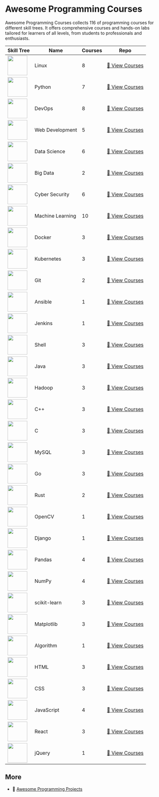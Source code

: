# Awesome Programming Courses
        
Awesome Programming Courses collects 116 of programming courses for different skill trees. It offers comprehensive courses and hands-on labs tailored for learners of all levels, from students to professionals and enthusiasts.

| Skill Tree                                                           | Name             |   Courses | Repo                                                                                         |
|----------------------------------------------------------------------|------------------|-----------|----------------------------------------------------------------------------------------------|
| <img width='64px' src='https://file.labex.io/path/k5LXo5b82pJm.png'> | Linux            |         8 | [🔗 View Courses](https://github.com/labex-labs/practice-linux-programming-courses)           |
| <img width='64px' src='https://file.labex.io/path/E4pVLzVNCjyM.png'> | Python           |         7 | [🔗 View Courses](https://github.com/labex-labs/practice-python-programming-courses)          |
| <img width='64px' src='https://file.labex.io/path/a3Od9y18p0bV.png'> | DevOps           |         8 | [🔗 View Courses](https://github.com/labex-labs/practice-devops-programming-courses)          |
| <img width='64px' src='https://file.labex.io/path/NHa0nG5axMBE.png'> | Web Development  |         5 | [🔗 View Courses](https://github.com/labex-labs/practice-web-development-programming-courses) |
| <img width='64px' src='https://file.labex.io/path/Ctx67nWJaNg4.png'> | Data Science     |         6 | [🔗 View Courses](https://github.com/labex-labs/practice-data-science-programming-courses)    |
| <img width='64px' src='https://file.labex.io/path/4y59cs2oEeJr.png'> | Big Data         |         2 | [🔗 View Courses](https://github.com/labex-labs/practice-bigdata-programming-courses)         |
| <img width='64px' src='https://file.labex.io/path/Xke24vJbuOBk.png'> | Cyber Security   |         6 | [🔗 View Courses](https://github.com/labex-labs/practice-cysec-programming-courses)           |
| <img width='64px' src='https://file.labex.io/path/1kXLbMH5geSl.png'> | Machine Learning |        10 | [🔗 View Courses](https://github.com/labex-labs/practice-ml-programming-courses)              |
| <img width='64px' src='https://file.labex.io/path/X5zPui0XRqNx.png'> | Docker           |         3 | [🔗 View Courses](https://github.com/labex-labs/practice-docker-programming-courses)          |
| <img width='64px' src='https://file.labex.io/path/RTAa3OE96ESn.png'> | Kubernetes       |         3 | [🔗 View Courses](https://github.com/labex-labs/practice-kubernetes-programming-courses)      |
| <img width='64px' src='https://file.labex.io/path/mlkFQS0wjouP.png'> | Git              |         2 | [🔗 View Courses](https://github.com/labex-labs/practice-git-programming-courses)             |
| <img width='64px' src='https://file.labex.io/path/PBjrCC7U2Koq.png'> | Ansible          |         1 | [🔗 View Courses](https://github.com/labex-labs/practice-ansible-programming-courses)         |
| <img width='64px' src='https://file.labex.io/path/VtELSfa4h1jh.png'> | Jenkins          |         1 | [🔗 View Courses](https://github.com/labex-labs/practice-jenkins-programming-courses)         |
| <img width='64px' src='https://file.labex.io/path/FaVTnI4iqZP0.png'> | Shell            |         3 | [🔗 View Courses](https://github.com/labex-labs/practice-shell-programming-courses)           |
| <img width='64px' src='https://file.labex.io/path/vBtgM8cNsQFn.png'> | Java             |         3 | [🔗 View Courses](https://github.com/labex-labs/practice-java-programming-courses)            |
| <img width='64px' src='https://file.labex.io/path/uO8R5nWNL4Pg.png'> | Hadoop           |         3 | [🔗 View Courses](https://github.com/labex-labs/practice-hadoop-programming-courses)          |
| <img width='64px' src='https://file.labex.io/path/kjx58efaCNu0.png'> | C++              |         3 | [🔗 View Courses](https://github.com/labex-labs/practice-cpp-programming-courses)             |
| <img width='64px' src='https://file.labex.io/path/GAbMWgBPUOxV.png'> | C                |         3 | [🔗 View Courses](https://github.com/labex-labs/practice-c-programming-courses)               |
| <img width='64px' src='https://file.labex.io/path/amNAVWgtDX5M.png'> | MySQL            |         3 | [🔗 View Courses](https://github.com/labex-labs/practice-mysql-programming-courses)           |
| <img width='64px' src='https://file.labex.io/path/YgASYacMNI6I.png'> | Go               |         3 | [🔗 View Courses](https://github.com/labex-labs/practice-go-programming-courses)              |
| <img width='64px' src='https://file.labex.io/path/th8WKkH4cFl5.png'> | Rust             |         2 | [🔗 View Courses](https://github.com/labex-labs/practice-rust-programming-courses)            |
| <img width='64px' src='https://file.labex.io/path/pQ75vSY2Oubi.png'> | OpenCV           |         1 | [🔗 View Courses](https://github.com/labex-labs/practice-opencv-programming-courses)          |
| <img width='64px' src='https://file.labex.io/path/5fCrFZGQGQMH.png'> | Django           |         1 | [🔗 View Courses](https://github.com/labex-labs/practice-django-programming-courses)          |
| <img width='64px' src='https://file.labex.io/path/qhqKKAjZr3K5.png'> | Pandas           |         4 | [🔗 View Courses](https://github.com/labex-labs/practice-pandas-programming-courses)          |
| <img width='64px' src='https://file.labex.io/path/gdqX0QgXsYjL.png'> | NumPy            |         4 | [🔗 View Courses](https://github.com/labex-labs/practice-numpy-programming-courses)           |
| <img width='64px' src='https://file.labex.io/path/N7q3t9dfWfEY.png'> | scikit-learn     |         3 | [🔗 View Courses](https://github.com/labex-labs/practice-sklearn-programming-courses)         |
| <img width='64px' src='https://file.labex.io/path/6PDQ0G40CdCX.png'> | Matplotlib       |         3 | [🔗 View Courses](https://github.com/labex-labs/practice-matplotlib-programming-courses)      |
| <img width='64px' src='https://file.labex.io/path/FXuseQI6SAeI.png'> | Algorithm        |         1 | [🔗 View Courses](https://github.com/labex-labs/practice-algorithm-programming-courses)       |
| <img width='64px' src='https://file.labex.io/path/NrasuEoAvSam.png'> | HTML             |         3 | [🔗 View Courses](https://github.com/labex-labs/practice-html-programming-courses)            |
| <img width='64px' src='https://file.labex.io/path/YheSJQuYYCNJ.png'> | CSS              |         3 | [🔗 View Courses](https://github.com/labex-labs/practice-css-programming-courses)             |
| <img width='64px' src='https://file.labex.io/path/ztG7iIXOkx2u.png'> | JavaScript       |         4 | [🔗 View Courses](https://github.com/labex-labs/practice-javascript-programming-courses)      |
| <img width='64px' src='https://file.labex.io/path/nUDMNpUKFvpT.png'> | React            |         3 | [🔗 View Courses](https://github.com/labex-labs/practice-react-programming-courses)           |
| <img width='64px' src='https://file.labex.io/path/gZnWhysfwRvq.png'> | jQuery           |         1 | [🔗 View Courses](https://github.com/labex-labs/practice-jquery-programming-courses)          |

## More

- 🔗 [Awesome Programming Projects](https://github.com/labex-labs/awesome-programming-projects)

